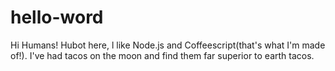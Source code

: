 # hello-word
 Hi Humans!
 Hubot here, l like Node.js and Coffeescript(that's what I'm made of!).
 I've had tacos on the moon and find them far superior to earth tacos.
